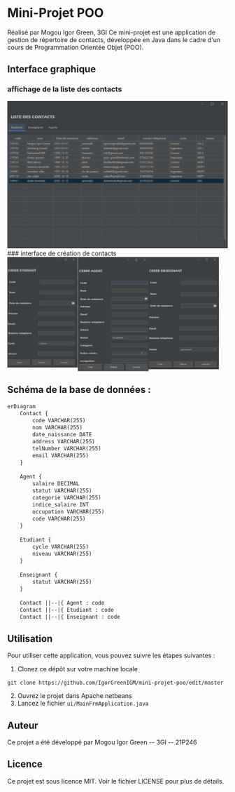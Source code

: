 # Mini-Projet POO 
Réalisé par Mogou Igor Green, 3GI
Ce mini-projet est une application de gestion de répertoire de contacts, développée en Java dans le cadre d'un cours de Programmation Orientée Objet (POO).

## Interface graphique
### affichage de la liste des contacts
<img src="./captures/list.png">
### interface de création de contacts
<div style="display:flex;">
  <img src="./captures/etudiant.png" style="width:32%; height:32%;">
  <img src="./captures/agent.png" style="width:32%; height:32%;">
  <img src="./captures/enseignat.png" style="width:32%; height:32%;">
</div>

## Schéma de la base de données :

```mermaid
erDiagram
    Contact {
        code VARCHAR(255)
        nom VARCHAR(255)
        date_naissance DATE
        address VARCHAR(255)
        telNumber VARCHAR(255)
        email VARCHAR(255)
    }

    Agent {
        salaire DECIMAL
        statut VARCHAR(255)
        categorie VARCHAR(255)
        indice_salaire INT
        occupation VARCHAR(255)
        code VARCHAR(255)
    }

    Etudiant {
        cycle VARCHAR(255)
        niveau VARCHAR(255)
    }

    Enseignant {
        statut VARCHAR(255)
    }

    Contact ||--|{ Agent : code
    Contact ||--|{ Etudiant : code
    Contact ||--|{ Enseignant : code
```

## Utilisation

Pour utiliser cette application, vous pouvez suivre les étapes suivantes :

1. Clonez ce dépôt sur votre machine locale
```shell
git clone https://github.com/IgorGreenIGM/mini-projet-poo/edit/master
```
2. Ouvrez le projet dans Apache netbeans
3. Lancez le fichier `ui/MainFrmApplication.java`

## Auteur

Ce projet a été développé par Mogou Igor Green -- 3GI -- 21P246

## Licence

Ce projet est sous licence MIT. Voir le fichier LICENSE pour plus de détails.
